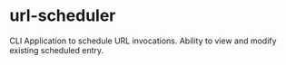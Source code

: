 # url-scheduler
CLI Application to schedule URL invocations. Ability to view and modify existing scheduled entry. 
